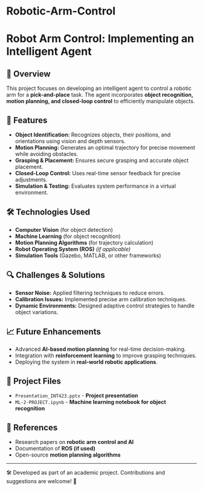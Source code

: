 # Robotic-Arm-Control

# Robot Arm Control: Implementing an Intelligent Agent

## 📌 Overview
This project focuses on developing an intelligent agent to control a robotic arm for a **pick-and-place** task. The agent incorporates **object recognition, motion planning, and closed-loop control** to efficiently manipulate objects.

## 🚀 Features
- **Object Identification:** Recognizes objects, their positions, and orientations using vision and depth sensors.
- **Motion Planning:** Generates an optimal trajectory for precise movement while avoiding obstacles.
- **Grasping & Placement:** Ensures secure grasping and accurate object placement.
- **Closed-Loop Control:** Uses real-time sensor feedback for precise adjustments.
- **Simulation & Testing:** Evaluates system performance in a virtual environment.

## 🛠 Technologies Used
- **Computer Vision** (for object detection)
- **Machine Learning** (for object recognition)
- **Motion Planning Algorithms** (for trajectory calculation)
- **Robot Operating System (ROS)** *(if applicable)*
- **Simulation Tools** (Gazebo, MATLAB, or other frameworks)

## 🔍 Challenges & Solutions
- **Sensor Noise:** Applied filtering techniques to reduce errors.
- **Calibration Issues:** Implemented precise arm calibration techniques.
- **Dynamic Environments:** Designed adaptive control strategies to handle object variations.

## 📈 Future Enhancements
- Advanced **AI-based motion planning** for real-time decision-making.
- Integration with **reinforcement learning** to improve grasping techniques.
- Deploying the system in **real-world robotic applications**.

## 📂 Project Files
- `Presentation_INT423.pptx` - **Project presentation**
- `ML-2-PROJECT.ipynb` - **Machine learning notebook for object recognition**

## 🔗 References
- Research papers on **robotic arm control and AI**
- Documentation of **ROS (if used)**
- Open-source **motion planning algorithms**

---

🛠 Developed as part of an academic project. Contributions and suggestions are welcome! 🚀
